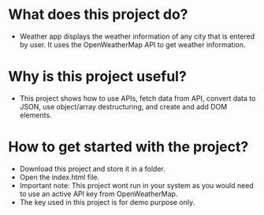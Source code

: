 # What does this project do?
- Weather app displays the weather information of any city that is entered by user. It uses the OpenWeatherMap API to get weather information.

# Why is this project useful?
- This project shows how to use APIs, fetch data from API, convert data to JSON, use object/array destructuring, and create and add DOM elements.

# How to get started with the project?
- Download this project and store it in a folder.
- Open the index.html file.
- Important note: This project wont run in your system as you would need to use an active API key from OpenWeatherMap.
- The key used in this project is for demo purpose only.
